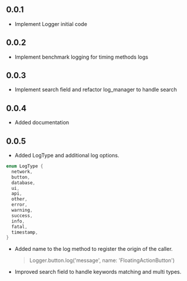 ## 0.0.1

- Implement Logger initial code

## 0.0.2

- Implement benchmark logging for timing methods logs

## 0.0.3

- Implement search field and refactor log_manager to handle search

## 0.0.4

- Added documentation

## 0.0.5

- Added LogType and additional log options.

```dart
enum LogType {
  network,
  button,
  database,
  ui,
  api,
  other,
  error,
  warning,
  success,
  info,
  fatal,
  timestamp,
}
```

- Added name to the log method to register the origin of the caller.

  > Logger.button.log('message', name: 'FloatingActionButton')

- Improved search field to handle keywords matching and multi types.

